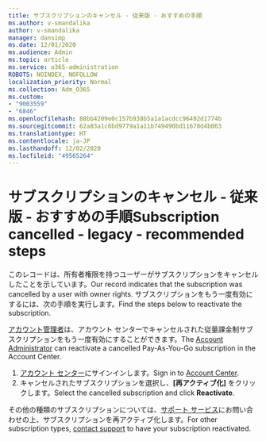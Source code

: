 ```yaml
---
title: サブスクリプションのキャンセル - 従来版 - おすすめの手順
ms.author: v-smandalika
author: v-smandalika
manager: dansimp
ms.date: 12/01/2020
ms.audience: Admin
ms.topic: article
ms.service: o365-administration
ROBOTS: NOINDEX, NOFOLLOW
localization_priority: Normal
ms.collection: Adm_O365
ms.custom:
- "9003559"
- "6846"
ms.openlocfilehash: 88bb4209e0c157b938b5a1a1acdcc96492d1774b
ms.sourcegitcommit: 62a83a1c6bd9779a1a11b749490bd11670d4b063
ms.translationtype: HT
ms.contentlocale: ja-JP
ms.lasthandoff: 12/02/2020
ms.locfileid: "49565264"
---
```

# <a name="subscription-cancelled---legacy---recommended-steps"></a><span data-ttu-id="0b598-102">サブスクリプションのキャンセル - 従来版 - おすすめの手順</span><span class="sxs-lookup"><span data-stu-id="0b598-102">Subscription cancelled - legacy - recommended steps</span></span>

<span data-ttu-id="0b598-103">このレコードは、所有者権限を持つユーザーがサブスクリプションをキャンセルしたことを示しています。</span><span class="sxs-lookup"><span data-stu-id="0b598-103">Our record indicates that the subscription was cancelled by a user with owner rights.</span></span> <span data-ttu-id="0b598-104">サブスクリプションをもう一度有効にするには、次の手順を実行します。</span><span class="sxs-lookup"><span data-stu-id="0b598-104">Find the steps below to reactivate the subscription.</span></span>

<span data-ttu-id="0b598-105">[アカウント管理者](https://docs.microsoft.com/azure/cost-management-billing/manage/billing-subscription-transfer?WT.mc_id=Portal-Microsoft_Azure_Support#whoisaa)は、アカウント センターでキャンセルされた従量課金制サブスクリプションをもう一度有効にすることができます。</span><span class="sxs-lookup"><span data-stu-id="0b598-105">The [Account Administrator](https://docs.microsoft.com/azure/cost-management-billing/manage/billing-subscription-transfer?WT.mc_id=Portal-Microsoft_Azure_Support#whoisaa) can reactivate a cancelled Pay-As-You-Go subscription in the Account Center.</span></span>

1. <span data-ttu-id="0b598-106">[アカウント センター](https://account.azure.com/Subscriptions)にサインインします。</span><span class="sxs-lookup"><span data-stu-id="0b598-106">Sign in to [Account Center](https://account.azure.com/Subscriptions).</span></span>
2. <span data-ttu-id="0b598-107">キャンセルされたサブスクリプションを選択し、**[再アクティブ化]** をクリックします。</span><span class="sxs-lookup"><span data-stu-id="0b598-107">Select the cancelled subscription and click **Reactivate**.</span></span>

<span data-ttu-id="0b598-108">その他の種類のサブスクリプションについては、[サポート サービス](https://ms.portal.azure.com/#blade/Microsoft_Azure_Support/HelpAndSupportBlade/overview)にお問い合わせの上、サブスクリプションを再アクティブ化します。</span><span class="sxs-lookup"><span data-stu-id="0b598-108">For other subscription types, [contact support](https://ms.portal.azure.com/#blade/Microsoft_Azure_Support/HelpAndSupportBlade/overview) to have your subscription reactivated.</span></span>
